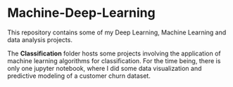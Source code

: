 # Machine-Deep-Learning
This repository contains some of my Deep Learning, Machine Learning and data analysis projects.

The **Classification** folder hosts some projects involving the application of machine learning algorithms for classification. For the time being, there is only one jupyter notebook, where I did some data visualization and predictive modeling of a customer churn dataset.

